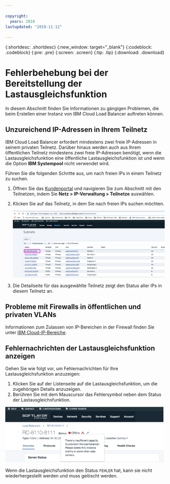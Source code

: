 ```yaml
---

copyright:
  years: 2018
lastupdated: "2018-11-12"

---
```


{:shortdesc: .shortdesc}
{:new_window: target="_blank"}
{:codeblock: .codeblock}
{:pre: .pre}
{:screen: .screen}
{:tip: .tip}
{:download: .download}

# Fehlerbehebung bei der Bereitstellung der Lastausgleichsfunktion
In diesem Abschnitt finden Sie Informationen zu gängigen Problemen, die beim Erstellen einer Instanz von IBM Cloud Load Balancer auftreten können. 

## Unzureichend IP-Adressen in Ihrem Teilnetz
IBM Cloud Load Balancer erfordert mindestens zwei freie IP-Adressen in seinem privaten Teilnetz. Darüber hinaus werden auch aus Ihrem öffentlichen Teilnetz mindestens zwei freie IP-Adressen benötigt, wenn die Lastausgleichsfunktion eine öffentliche Lastausgleichsfunktion ist und wenn die Option **IBM Systempool** nicht verwendet wird.  

Führen Sie die folgenden Schritte aus, um nach freien IPs in einem Teilnetz zu suchen. 

1. Öffnen Sie das [Kundenportal](https://control.softlayer.com) und navigieren Sie zum Abschnitt mit den Teilnetzen, indem Sie **Netz > IP-Verwaltung > Teilnetze** auswählen. 

2. Klicken Sie auf das Teilnetz, in dem Sie nach freien IPs suchen möchten. 

	<img src="images/subnet_list.png" alt="Zeichnung" style="width: 600px;"/>
		
3. Die Detailseite für das ausgewählte Teilnetz zeigt den Status aller IPs in diesem Teilnetz an. 

## Probleme mit Firewalls in öffentlichen und privaten VLANs
Informationen zum Zulassen von IP-Bereichen in der Firewall finden Sie unter [IBM Cloud-IP-Bereiche](/docs/infrastructure/hardware-firewall-dedicated/ips.html#ibm-cloud-ip-ranges). 
 
## Fehlernachrichten der Lastausgleichsfunktion anzeigen
Gehen Sie wie folgt vor, um Fehlernachrichten für Ihre Lastausgleichsfunktion anzuzeigen: 

1. Klicken Sie auf der Listenseite auf die Lastausgleichsfunktion, um die zugehörigen Details anzuzeigen.  
2. Berühren Sie mit dem Mauscursor das Fehlersymbol neben dem Status der Lastausgleichsfunktion. 

<img src="images/lbaas_error_message.png" alt="Zeichnung" style="width: 500px;"/>

Wenn die Lastausgleichsfunktion den Status `FEHLER` hat, kann sie nicht wiederhergestellt werden und muss gelöscht werden. 
